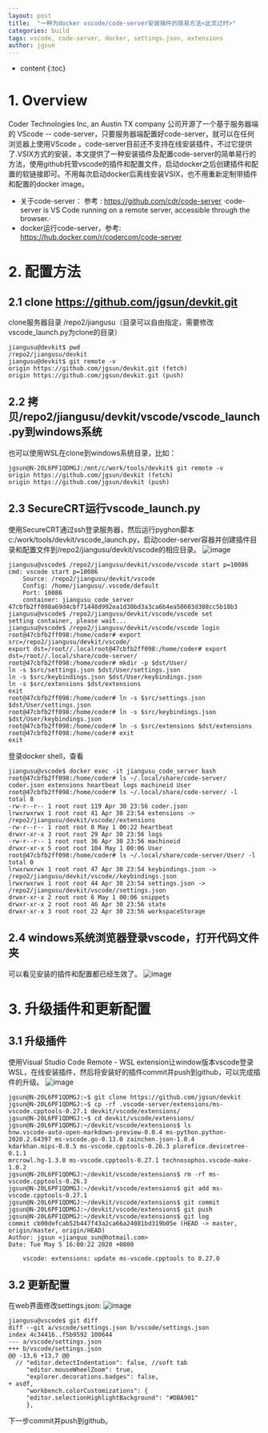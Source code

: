 ```yaml
---
layout: post
title:  "一种为docker vscode/code-server安装插件的简易方法<此文过时>"
categories: build
tags: vscode, code-server, docker, settings.json, extensions
author: jgsun
---
```



* content
{:toc}
# 1. Overview
Coder Technologies Inc, an Austin TX company 公司开源了一个基于服务器端的 VScode -- code-server，只要服务器端配置好code-server，就可以在任何浏览器上使用VScode 。code-server目前还不支持在线安装插件，不过它提供了.VSIX方式的安装，本文提供了一种安装插件及配置code-server的简单易行的方法，使用github托管vscode的插件和配置文件，启动docker之后创建插件和配置的软链接即可。不用每次启动docker后离线安装VSIX，也不用重新定制带插件和配置的docker image。



















* 关于code-server： 参考 : https://github.com/cdr/code-server
·code-server is VS Code running on a remote server, accessible through the browser.·
* docker运行code-server，参考: https://hub.docker.com/r/codercom/code-server
# 2. 配置方法
## 2.1 clone https://github.com/jgsun/devkit.git
clone服务器目录 /repo2/jiangusu（目录可以自由指定，需要修改vscode_launch.py为clone的目录）
```
jiangusu@devkit$ pwd
/repo2/jiangusu/devkit
jiangusu@devkit$ git remote -v
origin https://github.com/jgsun/devkit.git (fetch)
origin https://github.com/jgsun/devkit.git (push)
```
## 2.2 拷贝/repo2/jiangusu/devkit/vscode/vscode_launch.py到windows系统
也可以使用WSL在clone到windows系统目录，比如：
```
jgsun@N-20L6PF1QDMGJ:/mnt/c/work/tools/devkit$ git remote -v        
origin https://github.com/jgsun/devkit (fetch)
origin https://github.com/jgsun/devkit (push)
```
## 2.3 SecureCRT运行vscode_launch.py
使用SecureCRT通过ssh登录服务器，然后运行pyghon脚本c:/work/tools/devkit/vscode_launch.py，启动coder-server容器并创建插件目录和配置文件到/repo2/jiangusu/devkit/vscode的相应目录。
![image](/images/posts/code-server/crt-vscode.png)


```
jiangusu@vscode$ /repo2/jiangusu/devkit/vscode/vscode start p=10086
cmd: vscode start p=10086
    Source: /repo2/jiangusu/devkit/vscode
    Config: /home/jiangusu/.vscode/default
    Port: 10086
    container: jiangusu_code_server
47cbfb2ff098a69d4cbf71448d992ea1d30bd3a3ca6b4ea50603d388cc5b18b3
jiangusu@vscode$ /repo2/jiangusu/devkit/vscode/vscode set
setting container, please wait...
jiangusu@vscode$ /repo2/jiangusu/devkit/vscode/vscode login
root@47cbfb2ff098:/home/coder# export src=/repo2/jiangusu/devkit/vscode/
export dst=/root//.localroot@47cbfb2ff098:/home/coder# export dst=/root//.local/share/code-server/
root@47cbfb2ff098:/home/coder# mkdir -p $dst/User/
ln -s $src/settings.json $dst/User/settings.json
ln -s $src/keybindings.json $dst/User/keybindings.json
ln -s $src/extensions $dst/extensions
exit
root@47cbfb2ff098:/home/coder# ln -s $src/settings.json $dst/User/settings.json
root@47cbfb2ff098:/home/coder# ln -s $src/keybindings.json $dst/User/keybindings.json
root@47cbfb2ff098:/home/coder# ln -s $src/extensions $dst/extensions
root@47cbfb2ff098:/home/coder# exit
exit
```
登录docker shell，查看
```
jiangusu@vscode$ docker exec -it jiangusu_code_server bash
root@47cbfb2ff098:/home/coder# ls ~/.local/share/code-server/
coder.json extensions heartbeat logs machineid User
root@47cbfb2ff098:/home/coder# ls ~/.local/share/code-server/ -l
total 8
-rw-r--r-- 1 root root 119 Apr 30 23:56 coder.json
lrwxrwxrwx 1 root root 41 Apr 30 23:54 extensions -> /repo2/jiangusu/devkit/vscode//extensions
-rw-r--r-- 1 root root 0 May 1 00:22 heartbeat
drwxr-xr-x 3 root root 29 Apr 30 23:56 logs
-rw-r--r-- 1 root root 36 Apr 30 23:56 machineid
drwxr-xr-x 5 root root 104 May 1 00:06 User
root@47cbfb2ff098:/home/coder# ls ~/.local/share/code-server/User/ -l
total 0
lrwxrwxrwx 1 root root 47 Apr 30 23:54 keybindings.json -> /repo2/jiangusu/devkit/vscode//keybindings.json
lrwxrwxrwx 1 root root 44 Apr 30 23:54 settings.json -> /repo2/jiangusu/devkit/vscode//settings.json
drwxr-xr-x 2 root root 6 May 1 00:06 snippets
drwxr-xr-x 2 root root 46 Apr 30 23:56 state
drwxr-xr-x 3 root root 22 Apr 30 23:56 workspaceStorage
```
## 2.4 windows系统浏览器登录vscode，打开代码文件夹
可以看见安装的插件和配置都已经生效了。
![image](/images/posts/code-server/extensions.png)


# 3. 升级插件和更新配置
## 3.1 升级插件
使用Visual Studio Code Remote - WSL extension让window版本vscode登录WSL，在线安装插件，然后将安装好的插件commit并push到github，可以完成插件的升级。
![image](/images/posts/code-server/wsl-vscode.png)


```
jgsun@N-20L6PF1QDMGJ:~$ git clone https://github.com/jgsun/devkit
jgsun@N-20L6PF1QDMGJ:~$ cp -rf .vscode-server/extensions/ms-vscode.cpptools-0.27.1 devkit/vscode/extensions/
jgsun@N-20L6PF1QDMGJ:~$ cd devkit/vscode/extensions/
jgsun@N-20L6PF1QDMGJ:~/devkit/vscode/extensions$ ls
hnw.vscode-auto-open-markdown-preview-0.0.4 ms-python.python-2020.2.64397 ms-vscode.go-0.13.0 zainchen.json-1.0.4
kdarkhan.mips-0.0.5 ms-vscode.cpptools-0.26.3 plorefice.devicetree-0.1.1
mrcrowl.hg-1.3.0 ms-vscode.cpptools-0.27.1 technosophos.vscode-make-1.0.2
jgsun@N-20L6PF1QDMGJ:~/devkit/vscode/extensions$ rm -rf ms-vscode.cpptools-0.26.3
jgsun@N-20L6PF1QDMGJ:~/devkit/vscode/extensions$ git add ms-vscode.cpptools-0.27.1
jgsun@N-20L6PF1QDMGJ:~/devkit/vscode/extensions$ git commit
jgsun@N-20L6PF1QDMGJ:~/devkit/vscode/extensions$ git push
jgsun@N-20L6PF1QDMGJ:~/devkit/vscode/extensions$ git log
commit cb00defcab52b447f43a2ca66a24081bd319b05e (HEAD -> master, origin/master, origin/HEAD)
Author: jgsun <jianguo_sun@hotmail.com>
Date: Tue May 5 16:00:22 2020 +0800

    vscode: extensions: update ms-vscode.cpptools to 0.27.0
```
## 3.2 更新配置
 在web界面修改settings.json:
![image](/images/posts/code-server/settings.png)

```
jiangusu@vscode$ git diff
diff --git a/vscode/settings.json b/vscode/settings.json
index 4c34416..f5b9592 100644
--- a/vscode/settings.json
+++ b/vscode/settings.json
@@ -13,6 +13,7 @@
  // "editor.detectIndentation": false, //soft tab
     "editor.mouseWheelZoom": true,
     "explorer.decorations.badges": false,
+ asdf,
     "workbench.colorCustomizations": {
     "editor.selectionHighlightBackground": "#DBA901"
     },
```
下一步commit并push到github。


